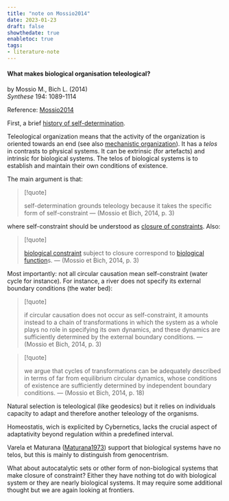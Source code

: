 ```yaml
---
title: "note on Mossio2014"
date: 2023-01-23
draft: false
showthedate: true
enabletoc: true
tags:
- literature-note
---
```



#### **What makes biological organisation teleological?**     
by Mossio M., Bich L. (2014)         
*Synthese* 194: 1089-1114       

Reference: [Mossio2014](reference/Mossio2014.md)

First, a brief [history of self-determination](note/history%20of%20self-determination.md).

Teleological organization means that the activity of the organization is oriented towards an end (see also [mechanistic organization](concept/mechanistic%20organization.md)). It has a *telos* in contrasts to physical systems. It can be extrinsic (for artefacts) and intrinsic for biological systems. The telos of biological systems is to establish and maintain their own conditions of existence. 

The main argument is that:
> [!quote] 
>
>self-determination grounds teleology because it takes the specific form of self-constraint —  (Mossio et Bich, 2014, p. 3) 

where self-constraint should be understood as [closure of constraints](concept/closure%20of%20constraints.md). Also: 
> [!quote] 
>
>[biological constraint](definition/biological%20constraint.md) subject to closure correspond to [biological function](concept/biological%20function.md)s. —  (Mossio et Bich, 2014, p. 3) 

Most importantly: not all circular causation mean self-constraint (water cycle for instance). For instance, a river does not specify its external boundary conditions (the water bed): 
> [!quote] 
>
>if circular causation does not occur as self-constraint, it amounts instead to a chain of transformations in which the system as a whole plays no role in specifying its own dynamics, and these dynamics are sufficiently determined by the external boundary conditions. —  (Mossio et Bich, 2014, p. 3) 

> [!quote] 
>
>we argue that cycles of transformations can be adequately described in terms of far from equilibrium circular dynamics, whose conditions of existence are sufficiently determined by independent boundary conditions. —  (Mossio et Bich, 2014, p. 18) 


Natural selection is teleological (like geodesics) but it relies on individuals capacity to adapt and therefore another teleology of the organisms. 

Homeostatis, wich is explicited by Cybernetics, lacks the crucial aspect of adaptativity beyond regulation within a predefined interval. 

Varela et Maturana ([Maturana1973](reference/Maturana1973.md)) support that biological systems have no telos, but this is mainly to distinguish from genocentrism. 

What about autocatalytic sets or other form of non-biological systems that make closure of constraint? Either they have nothing tot do with biological system or they are nearly biological systems. It may require some additional thought but we are again looking at frontiers.   